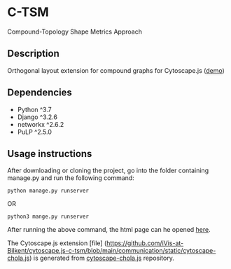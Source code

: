 # C-TSM
Compound-Topology Shape Metrics Approach

## Description

Orthogonal layout extension for compound graphs for Cytoscape.js ([demo](https://rangmehal.pk/))

## Dependencies

 * Python ^3.7
 * Django ^3.2.6
 * networkx ^2.6.2
 * PuLP ^2.5.0


## Usage instructions
After downloading or cloning the project, go into the folder containing manage.py and run the following command:

`python manage.py runserver`

OR

`python3 mange.py runserver`

After running the above command, the html page can he opened [here](http://127.0.0.1:8000/).

The Cytoscape.js extension [file] (https://github.com/iVis-at-Bilkent/cytoscape.js-c-tsm/blob/main/communication/static/cytoscape-chola.js) is generated from [cytoscape-chola.js](https://github.com/iVis-at-Bilkent/cytoscape.js-chola) repository.

